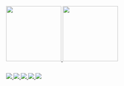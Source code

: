 <div>

  <a href="https://github.com/LeehXD">

  <img height = "150em" src = "https://github-readme-stats.vercel.app/api?username=LeehXD&show_icons=true&theme=dracula&include_all_commits=true&count_private=true" />
  <img height = "150em" src = "https://github-readme-stats.vercel.app/api/top-langs/?username=LeehXD&layout=compact&langs_count=16&theme=dracula" />

</div>

 ##

<div>

 <a href = "https://api.whatsapp.com/send?phone=5514996070485&text=Ol%C3%A1%2C%20Tudo%20bem%3F%20Vim%20pelo%20seu%20perfil%20do%20GitHub. " target = "_ blank"> <img src = "https://img.shields.io/badge/WhatsApp-25D366?style=for-the-badge&logo=whatsapp&logoColor=white" _ blank> </a> 
<a href = "https://www.facebook.com/leeh310801/" target = "_ blank"> <img src = "https://img.shields.io/badge/Facebook-1877F2?style=for-the-badge&logo=facebook&logoColor=white"> </a>
 <a href = "https://www.instagram.com/leeh.xp/?hl=pt" target="_blank"> <img src = "https://img.shields.io/badge/Instagram-E4405F?style=for-the-badge&logo=instagram&logoColor=white"> </a>
 <a href = "https://www.linkedin.com/in/let%C3%ADcia-jord%C3%A3o-011389197/"> <img src = "https://img.shields.io/badge/LinkedIn-0077B5?style=for-the-badge&logo=linkedin&logoColor=white"> </a> 
 <a href = "mailto:info@example.com?&subject=&cc=&bcc=&body=leticiajordaoxp@gmail.com%0A"> <img src = "https://img.shields.io/badge/Gmail-D14836?style=for-the-badge&logo=gmail&logoColor=white"> </a> 
